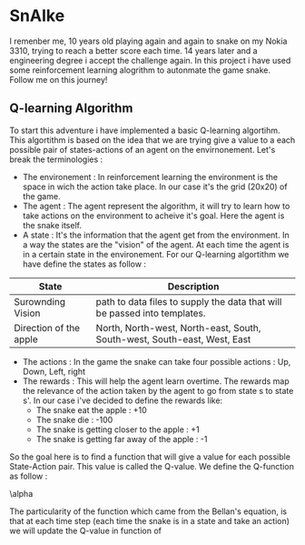 # SnAIke

I remenber me, 10 years old playing again and again to snake on my Nokia 3310, trying to reach a better score each time. 14 years later and a engineering degree i accept the challenge again. In this project i have used some reinforcement learning alogrithm to autonmate the game snake. Follow me on this journey! 

## Q-learning Algorithm

To start this adventure i have implemented a basic Q-learning algortihm. This algortithm is based on the idea that we are trying give a value to a each possible pair of states-actions of an agent on the envirnonement. Let's break the terminologies : 
- The environement : In reinforcement learning the environment is the space in wich the action take place. In our case it's the grid (20x20) of the game.
- The agent : The agent represent the algorithm, it will try to learn how to take actions on the environment to acheive it's goal. Here the agent is the snake itself.
- A state : It's the information that the agent get from the environment. In a way the states are the "vision" of the agent. At each time the agent is in a certain state in the environement. For our Q-learning algortithm we have define the states as follow : 

| State | Description |
| ------ | ----------- |
| Surownding Vision   | path to data files to supply the data that will be passed into templates. |
| Direction of the apple | North, North-west, North-east, South, South-west, South-east, West, East |

- The actions : In the game the snake can take four possible actions : Up, Down, Left, right
- The rewards :  This will help the agent learn overtime. The rewards map the relevance of the action taken by the agent to go from state s to state s'. In our case i've decided to define the rewards like: 
    - The snake eat the apple : +10 
    - The snake die : -100 
    - The snake is getting closer to the apple : +1 
    - The snake is getting far away of the apple : -1 

So the goal here is to find a function that will give a value for each possible State-Action pair. This value is called the Q-value. We define the Q-function as follow : 

\alpha


The particularity of the function which came from the Bellan's equation, is that at each time step (each time the snake is in a state and take an action) we will update the Q-value in function of 

